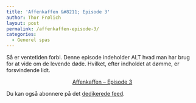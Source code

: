 ```yaml
---
title: 'Affenkaffen &#8211; Episode 3'
author: Thor Frølich
layout: post
permalink: /affenkaffen-episode-3/
categories:
  - Generel spas
---
```

Så er ventetiden forbi. Denne episode indeholder ALT hvad man har brug for at vide om de levende døde. Hvilket, efter indholdet at dømme, er forsvindende lidt.

<center>
  <a href="http://www.abekat.net/podcast/affenkaffen_003.mp3">Affenkaffen – Episode 3</a>
</center>

Du kan også abonnere på det [dedikerede feed][1].

 [1]: http://www.abekat.net/?feed=rss2&category_name=podcasts